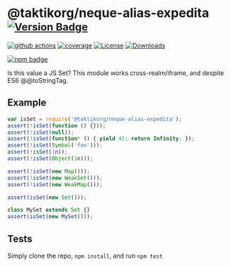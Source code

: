 # @taktikorg/neque-alias-expedita <sup>[![Version Badge][npm-version-svg]][package-url]</sup>

[![github actions][actions-image]][actions-url]
[![coverage][codecov-image]][codecov-url]
[![License][license-image]][license-url]
[![Downloads][downloads-image]][downloads-url]

[![npm badge][npm-badge-png]][package-url]

Is this value a JS Set? This module works cross-realm/iframe, and despite ES6 @@toStringTag.

## Example

```js
var isSet = require('@taktikorg/neque-alias-expedita');
assert(!isSet(function () {}));
assert(!isSet(null));
assert(!isSet(function* () { yield 42; return Infinity; });
assert(!isSet(Symbol('foo')));
assert(!isSet(1n));
assert(!isSet(Object(1n)));

assert(!isSet(new Map()));
assert(!isSet(new WeakSet()));
assert(!isSet(new WeakMap()));

assert(isSet(new Set()));

class MySet extends Set {}
assert(isSet(new MySet()));
```

## Tests
Simply clone the repo, `npm install`, and run `npm test`

[package-url]: https://npmjs.org/package/@taktikorg/neque-alias-expedita
[npm-version-svg]: https://versionbadg.es/inspect-js/@taktikorg/neque-alias-expedita.svg
[deps-svg]: https://david-dm.org/inspect-js/@taktikorg/neque-alias-expedita.svg
[deps-url]: https://david-dm.org/inspect-js/@taktikorg/neque-alias-expedita
[dev-deps-svg]: https://david-dm.org/inspect-js/@taktikorg/neque-alias-expedita/dev-status.svg
[dev-deps-url]: https://david-dm.org/inspect-js/@taktikorg/neque-alias-expedita#info=devDependencies
[npm-badge-png]: https://nodei.co/npm/@taktikorg/neque-alias-expedita.png?downloads=true&stars=true
[license-image]: https://img.shields.io/npm/l/@taktikorg/neque-alias-expedita.svg
[license-url]: LICENSE
[downloads-image]: https://img.shields.io/npm/dm/@taktikorg/neque-alias-expedita.svg
[downloads-url]: https://npm-stat.com/charts.html?package=@taktikorg/neque-alias-expedita
[codecov-image]: https://codecov.io/gh/inspect-js/@taktikorg/neque-alias-expedita/branch/main/graphs/badge.svg
[codecov-url]: https://app.codecov.io/gh/inspect-js/@taktikorg/neque-alias-expedita/
[actions-image]: https://img.shields.io/endpoint?url=https://github-actions-badge-u3jn4tfpocch.runkit.sh/inspect-js/@taktikorg/neque-alias-expedita
[actions-url]: https://github.com/taktikorg/neque-alias-expedita/actions
